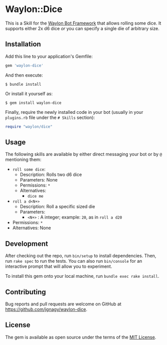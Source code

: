 # Waylon::Dice

This is a Skill for the [Waylon Bot Framework](https://github.com/jgnagy/waylon) that allows rolling some dice. It supports either 2x d6 dice _or_ you can specify a single die of arbitrary size.

## Installation

Add this line to your application's Gemfile:

```ruby
gem 'waylon-dice'
```

And then execute:

    $ bundle install

Or install it yourself as:

    $ gem install waylon-dice

Finally, require the newly installed code in your bot (usually in your `plugins.rb` file under the `# Skills` section):

```ruby
require "waylon/dice"
```

## Usage

The following skills are available by either direct messaging your bot or by `@` mentioning them:

* `roll some dice`:
  * Description: Rolls two d6 dice
  * Parameters: None
  * Permissions: `*`
  * Alternatives:
    * `dice me`
* `roll a d<N+>`
  * Description: Roll a specific sized die
  * Parameters:
    * `<N+>` : A integer; example: `20`, as in `roll a d20`
* Permissions: `*`
* Alternatives: None

## Development

After checking out the repo, run `bin/setup` to install dependencies. Then, run `rake spec` to run the tests. You can also run `bin/console` for an interactive prompt that will allow you to experiment.

To install this gem onto your local machine, run `bundle exec rake install`.

## Contributing

Bug reports and pull requests are welcome on GitHub at https://github.com/jgnagy/waylon-dice.

## License

The gem is available as open source under the terms of the [MIT License](https://opensource.org/licenses/MIT).
